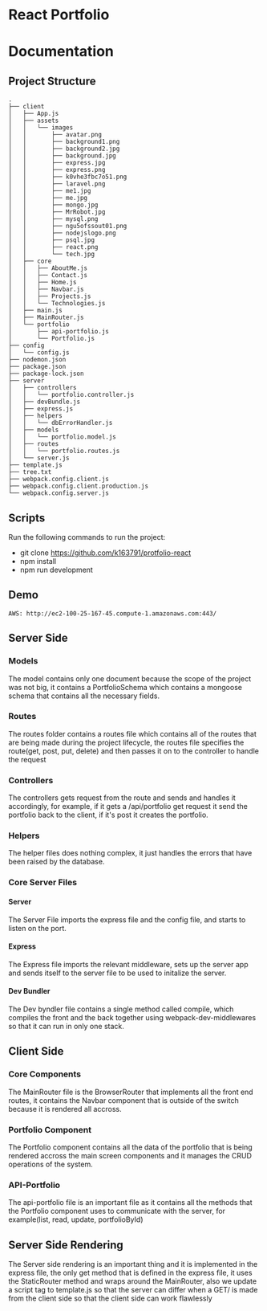 # React Portfolio

# Documentation
## Project Structure
    .
    ├── client
    │   ├── App.js
    │   ├── assets
    │   │   └── images
    │   │       ├── avatar.png
    │   │       ├── background1.png
    │   │       ├── background2.jpg
    │   │       ├── background.jpg
    │   │       ├── express.jpg
    │   │       ├── express.png
    │   │       ├── k0vhe3fbc7o51.png
    │   │       ├── laravel.png
    │   │       ├── me1.jpg
    │   │       ├── me.jpg
    │   │       ├── mongo.jpg
    │   │       ├── MrRobot.jpg
    │   │       ├── mysql.png
    │   │       ├── ngu5ofssout01.png
    │   │       ├── nodejslogo.png
    │   │       ├── psql.jpg
    │   │       ├── react.png
    │   │       └── tech.jpg
    │   ├── core
    │   │   ├── AboutMe.js
    │   │   ├── Contact.js
    │   │   ├── Home.js
    │   │   ├── Navbar.js
    │   │   ├── Projects.js
    │   │   └── Technologies.js
    │   ├── main.js
    │   ├── MainRouter.js
    │   └── portfolio
    │       ├── api-portfolio.js
    │       └── Portfolio.js
    ├── config
    │   └── config.js
    ├── nodemon.json
    ├── package.json
    ├── package-lock.json
    ├── server
    │   ├── controllers
    │   │   └── portfolio.controller.js
    │   ├── devBundle.js
    │   ├── express.js
    │   ├── helpers
    │   │   └── dbErrorHandler.js
    │   ├── models
    │   │   └── portfolio.model.js
    │   ├── routes
    │   │   └── portfolio.routes.js
    │   └── server.js
    ├── template.js
    ├── tree.txt
    ├── webpack.config.client.js
    ├── webpack.config.client.production.js
    └── webpack.config.server.js
    
## Scripts
Run the following commands to run the project:
- git clone https://github.com/k163791/protfolio-react
- npm install
- npm run development

## Demo
    AWS: http://ec2-100-25-167-45.compute-1.amazonaws.com:443/

## Server Side
### Models
The model contains only one document because the scope of the project was not big, it contains a PortfolioSchema which contains a mongoose schema that contains all the necessary fields.
### Routes
The routes folder contains a routes file which contains all of the routes that are being made during the project lifecycle, the routes file specifies the route(get, post, put, delete) and then passes it on to the controller to handle the request
### Controllers
The controllers gets request from the route and sends and handles it accordingly, for example, if it gets a /api/portfolio get request it send the portfolio back to the client, if it's post it creates the portfolio.
### Helpers
The helper files does nothing complex, it just handles the errors that have been raised by the database.
### Core Server Files
#### Server
The Server File imports the express file and the config file, and starts to listen on the port.
#### Express
The Express file imports the relevant middleware, sets up the server app and sends itself to the server file to be used to initalize the server.
#### Dev Bundler
The Dev byndler file contains a single method called compile, which compiles the front and the back together using webpack-dev-middlewares so that it can run in only one stack.
    
## Client Side
### Core Components
The MainRouter file is the BrowserRouter that implements all the front end routes, it contains the Navbar component that is outside of the switch because it is rendered all accross.
### Portfolio Component
The Portfolio component contains all the data of the portfolio that is being rendered accross the main screen components and it manages the CRUD operations of the system.
### API-Portfolio
The api-portfolio file is an important file as it contains all the methods that the Portfolio component uses to communicate with the server, for example(list, read, update, portfolioById)

## Server Side Rendering
The Server side rendering is an important thing and it is implemented in the express file, the only get method that is defined in the express file, it uses the StaticRouter method and wraps around the MainRouter, also  we update a script tag to template.js so that the server can differ when a GET/ is made from the client side so that the client side can work flawlessly


